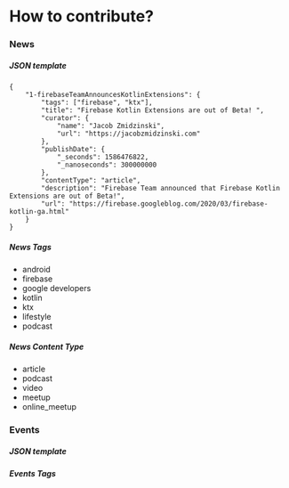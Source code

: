 # How to contribute?

### News

##### JSON template
```
{
    "1-firebaseTeamAnnouncesKotlinExtensions": {
        "tags": ["firebase", "ktx"],
        "title": "Firebase Kotlin Extensions are out of Beta! ",
        "curator": {
            "name": "Jacob Zmidzinski",
            "url": "https://jacobzmidzinski.com"
        },
        "publishDate": {
            "_seconds": 1586476822,
            "_nanoseconds": 300000000
        },
        "contentType": "article",
        "description": "Firebase Team announced that Firebase Kotlin Extensions are out of Beta!",
        "url": "https://firebase.googleblog.com/2020/03/firebase-kotlin-ga.html"
    }
}
```

##### News Tags

* android
* firebase
* google developers
* kotlin
* ktx
* lifestyle
* podcast

##### News Content Type

* article
* podcast
* video
* meetup
* online_meetup

### Events

##### JSON template


##### Events Tags
